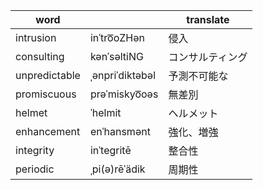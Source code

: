 |word||translate
|---|---|---
|intrusion|inˈtro͞oZHən|侵入
|consulting|kənˈsəltiNG|コンサルティング
|unpredictable|ˌənpriˈdiktəbəl|予測不可能な
|promiscuous|prəˈmiskyo͞oəs|無差別
|helmet|ˈhelmit|ヘルメット
|enhancement|enˈhansmənt|強化、増強
|integrity|inˈtegritē|整合性
|periodic|ˌpi(ə)rēˈädik|周期性

